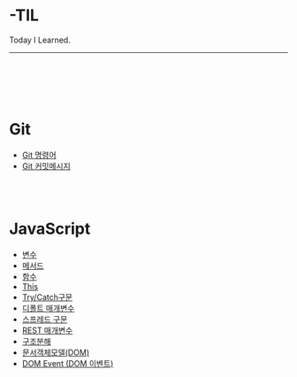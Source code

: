 # -TIL
Today I Learned.  

---
</br></br></br></br>
# Git
- [Git 명령어](https://github.com/haruachm/-TIL/blob/main/Git/Git%20command.md) 
- [Git 커밋메시지](https://github.com/haruachm/-TIL/blob/main/Git/Git%20command.md)

</br></br>
# JavaScript 
- [변수](https://github.com/haruachm/-TIL/blob/main/JavaScript/JS_value.md)
- [메서드](https://github.com/haruachm/-TIL/blob/main/JavaScript/JS_method.md)
- [함수](https://github.com/haruachm/-TIL/blob/main/JavaScript/JS_function.md)
- [This](https://github.com/haruachm/-TIL/blob/main/JavaScript/JS_this_keyword.md) 
- [Try/Catch구문](https://github.com/haruachm/-TIL/blob/main/JavaScript/JS_try_catch.md)
- [디폴트 매개변수](https://github.com/haruachm/-TIL/blob/main/JavaScript/JS_defaultParameter.md)
- [스프레드 구문](https://github.com/haruachm/-TIL/blob/main/JavaScript/JS_spread.md)
- [REST 매개변수](https://github.com/haruachm/-TIL/blob/main/JavaScript/JS.restParameter.md)
- [구조분해](https://github.com/haruachm/-TIL/blob/main/JavaScript/JS_destructuring.md)
- [문서객체모델(DOM)](https://github.com/haruachm/-TIL/blob/main/JavaScript/JS_DOM.md) 
- [DOM Event (DOM 이벤트)](https://github.com/haruachm/-TIL/blob/main/JavaScript/JS_DOMEvent.md) 
